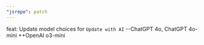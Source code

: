 ```yaml
---
"jsrepo": patch
---
```


feat: Update model choices for `Update with AI` --ChatGPT 4o, ChatGPT 4o-mini ++OpenAI o3-mini
